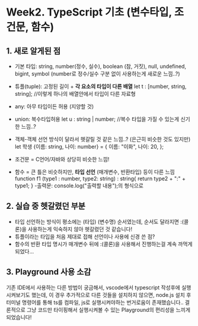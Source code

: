 # Week2. TypeScript 기초 (변수타입, 조건문, 함수)

## 1. 새로 알게된 점
- 기본 타입: string, number(정수, 실수), boolean (참, 거짓), null, undefined, bigint, symbol (number로 정수/실수 구분 없이 사용하는게 새로운 느낌..?)
- 튜플(tuple): 고정된 길이 + **각 요소의 타입이 다른 배열**
    let t : [number, string, string]; //이렇게 하나의 배열안에서 타입이 다른 자료형
- any: 아무 타입이든 허용 (지양할 것)
- union: 복수타입허용 
    let u : string | number; //복수 타입을 가질 수 있는게 신기한 느낌..?
- 객체-객체 선언 방식이 달라서 헷갈릴 것 같은 느낌..? (은근히 비슷한 것도 있지만)
    let 학생 {이름: string, 나이: number} = {
        이름: "이화",
        나이: 20,
    };
- 조건문 = C언어/자바와 상당히 비슷한 느낌!

- 함수 = 큰 틀은 비슷하지만, **타입 선언** (매개변수, 반환타입) 등이 다른 느낌
    function f1 (type1 : number, type2: string) : string{
        return type2 + ":" + type1;
    }
-출력문: console.log("출력할 내용");의 형식으로

## 2. 실습 중 헷갈렸던 부분
- 타입 선언하는 방식이 평소에는 (타입) (변수명) 순서였는데, 순서도 달라지면 :(콜론)을 사용하는게 익숙하지 않아 헷갈렸던 것 같습니다!
- 튜플이라는 타입을 처음 제대로 접해 선언이나 사용에 신경 쓴 점?
- 함수의 반환 타입 명시가 매개변수 뒤에 :(콜론)을 사용해서 진행하는걸 계속 까먹게 되었다...

## 3. Playground 사용 소감
기존 IDE에서 사용하는 다른 방법이 궁금해서, vscode에서 typescript 작성후에 실행시켜보기도 했는데, 이  경우 추가적으로 다른 것들을 설치하지 않으면, node.js 설치 후 터미널 명령어를 통해 ts를 컴파일, js로 실행시켜야하는 번거로움이 존재했습니다.. 결론적으로 그냥 코드만 타이핑해서 실행시켜볼 수 있는 Playground의 편리성을 느끼게되었습니다!